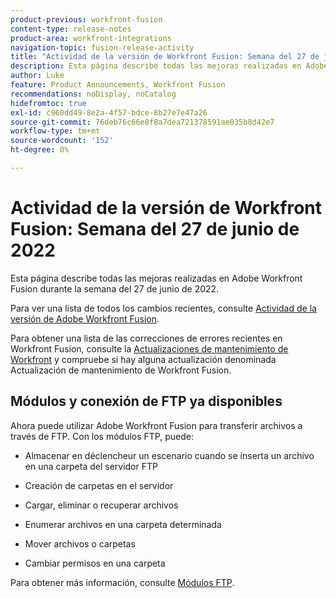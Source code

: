 ```yaml
---
product-previous: workfront-fusion
content-type: release-notes
product-area: workfront-integrations
navigation-topic: fusion-release-activity
title: "Actividad de la versión de Workfront Fusion: Semana del 27 de junio de 2022"
description: Esta página describe todas las mejoras realizadas en Adobe Workfront Fusion durante la semana del 27 de junio de 2022.
author: Luke
feature: Product Announcements, Workfront Fusion
recommendations: noDisplay, noCatalog
hidefromtoc: true
exl-id: c960dd49-8e2a-4f57-bdce-8b27e7e47a26
source-git-commit: 76deb76c66e8f8a7dea721378591ae035b8d42e7
workflow-type: tm+mt
source-wordcount: '152'
ht-degree: 0%

---
```


# Actividad de la versión de Workfront Fusion: Semana del 27 de junio de 2022

Esta página describe todas las mejoras realizadas en Adobe Workfront Fusion durante la semana del 27 de junio de 2022.

Para ver una lista de todos los cambios recientes, consulte [Actividad de la versión de Adobe Workfront Fusion](../../../product-announcements/product-releases/fusion-release-activity/fusion-release-activity.md).

Para obtener una lista de las correcciones de errores recientes en Workfront Fusion, consulte la [Actualizaciones de mantenimiento de Workfront](https://experienceleague.adobe.com/docs/workfront-known-issues/releases/current-updates.html) y compruebe si hay alguna actualización denominada Actualización de mantenimiento de Workfront Fusion.

## Módulos y conexión de FTP ya disponibles

Ahora puede utilizar Adobe Workfront Fusion para transferir archivos a través de FTP. Con los módulos FTP, puede:

* Almacenar en déclencheur un escenario cuando se inserta un archivo en una carpeta del servidor FTP

* Creación de carpetas en el servidor

* Cargar, eliminar o recuperar archivos

* Enumerar archivos en una carpeta determinada

* Mover archivos o carpetas

* Cambiar permisos en una carpeta


Para obtener más información, consulte [Módulos FTP](../../../workfront-fusion/apps-and-their-modules/ftp-modules.md).
